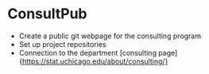 # ConsultPub

- Create a public git webpage for the consulting program
- Set up project repositories  
- Connection to the department [consulting page]{https://stat.uchicago.edu/about/consulting/}
